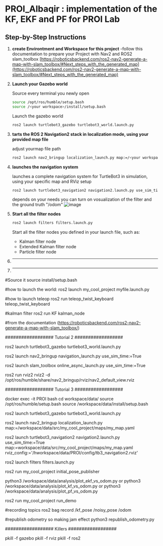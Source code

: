 # PROI_Albaqir : implementation of the KF, EKF and PF for PROI Lab

## **Step-by-Step Instructions**

1. **create Environtment and Workspace for this project**
   -follow this documentation to prepare your Project with Nav2 and ROS2 slam_toolbox
     [https://roboticsbackend.com/ros2-nav2-generate-a-map-with-slam_toolbox/#Next_steps_with_the_generated_map](https://roboticsbackend.com/ros2-nav2-generate-a-map-with-slam_toolbox/#Next_steps_with_the_generated_map)

2. **Launch your Gazebo world**

   Source every terminal you newly open
   ```bash
   source /opt/ros/humble/setup.bash
   source /<your workspace>/install/setup.bash
   ```
   
   Launch the gazebo world 
   ```bash
   ros2 launch turtlebot3_gazebo turtlebot3_world.launch.py
   ```

3. **tarts the ROS 2 Navigation2 stack in localization mode, using your provided map file**

   adjust yourmap file path
   ```bash
   ros2 launch nav2_bringup localization_launch.py map:=/<your workspace>/src/my_cool_project/maps/my_map.yaml
   ```
   

   
5. **launches the navigation system**

   launches a complete navigation system for TurtleBot3 in simulation, using your specific map and RViz setup

   ```bash
   ros2 launch turtlebot3_navigation2 navigation2.launch.py use_sim_time:=True map:=<your workspace>/src/my_cool_project/maps/my_map.yaml rviz_config:='/h<your workspace>/PROI/config/tb3_navigation2.rviz'
   ```

   depends on your needs you can turn on vosualization of the filter and the ground truth "/odom"
   ![image](https://github.com/user-attachments/assets/5f4ecd00-36e4-4c94-9d66-f3174686fffa)

7. **Start all the filter nodes**

   ```bash
   ros2 launch filters filters.launch.py
   ```
   
   Start all the filter nodes you defined in your launch file, such as:
      - Kalman filter node 
      - Extended Kalman filter node
      - Particle filter node

8. ****
9. ****







#Source it
source install/setup.bash

#how to launch the world:
ros2 launch my_cool_project myfile.launch.py

#how to launch teleop
ros2 run teleop_twist_keyboard teleop_twist_keyboard

#kalman filter
ros2 run KF kalman_node


#from the documentation (https://roboticsbackend.com/ros2-nav2-generate-a-map-with-slam_toolbox/)



################## Tutorial 2 ##################

ros2 launch turtlebot3_gazebo turtlebot3_world.launch.py

ros2 launch nav2_bringup navigation_launch.py use_sim_time:=True

ros2 launch slam_toolbox online_async_launch.py use_sim_time:=True

ros2 run rviz2 rviz2 -d /opt/ros/humble/share/nav2_bringup/rviz/nav2_default_view.rviz


################## Tutorial 3 ##################

docker exec -it PROI bash
cd workspace/data/
source /opt/ros/humble/setup.bash
source /workspace/data/install/setup.bash


ros2 launch turtlebot3_gazebo turtlebot3_world.launch.py

ros2 launch nav2_bringup localization_launch.py map:=/workspace/data/src/my_cool_project/maps/my_map.yaml

ros2 launch turtlebot3_navigation2 navigation2.launch.py use_sim_time:=True map:=workspace/data/src/my_cool_project/maps/my_map.yaml rviz_config:='/hworkspace/data/PROI/config/tb3_navigation2.rviz'


ros2 launch filters filters.launch.py

ros2 run my_cool_project initial_pose_publisher

python3 /workspace/data/analysis/plot_ekf_vs_odom.py
or
python3 /workspace/data/analysis/plot_kf_vs_odom.py
or
python3 /workspace/data/analysis/plot_pf_vs_odom.py



ros2 run my_cool_project run_demo



#recording topics
ros2 bag record /kf_pose /noisy_pose /odom

#republish odometry so making jam effect
python3 republish_odometry.py


################## Killers ##################

pkill -f gazebo
pkill -f rviz
pkill -f ros2
